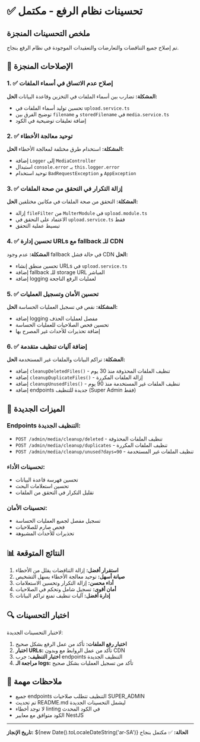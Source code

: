 # ✅ تحسينات نظام الرفع - مكتمل

## ملخص التحسينات المنجزة

تم إصلاح جميع التناقضات والتعارضات والتعقيدات الموجودة في نظام الرفع بنجاح.

## 🔧 الإصلاحات المنجزة

### 1. ✅ إصلاح عدم الاتساق في أسماء الملفات
**المشكلة:** تضارب بين أسماء الملفات في التخزين وقاعدة البيانات
**الحل:** 
- تحسين توليد أسماء الملفات في `upload.service.ts`
- توضيح الفرق بين `filename` و `storedFilename` في `media.service.ts`
- إضافة تعليقات توضيحية في الكود

### 2. ✅ توحيد معالجة الأخطاء
**المشكلة:** استخدام طرق مختلفة لمعالجة الأخطاء
**الحل:**
- إضافة `Logger` إلى `MediaController`
- استبدال `console.error` بـ `this.logger.error`
- توحيد استخدام `BadRequestException` و `AppException`

### 3. ✅ إزالة التكرار في التحقق من صحة الملفات
**المشكلة:** التحقق من صحة الملفات في مكانين مختلفين
**الحل:**
- إزالة `fileFilter` من `MulterModule` في `upload.module.ts`
- الاعتماد على التحقق في `upload.service.ts` فقط
- تبسيط عملية التحقق

### 4. ✅ تحسين إدارة URLs مع fallback للـ CDN
**المشكلة:** عدم وجود fallback في حالة فشل CDN
**الحل:**
- تحسين منطق إنشاء URLs في `upload.service.ts`
- إضافة fallback للـ storage URL المباشر
- إضافة logging لعمليات الرفع الناجحة

### 5. ✅ تحسين الأمان وتسجيل العمليات
**المشكلة:** نقص في تسجيل العمليات الحساسة
**الحل:**
- إضافة logging مفصل لعمليات الحذف
- تحسين فحص الصلاحيات للعمليات الحساسة
- إضافة تحذيرات للأحداث غير المصرح بها

### 6. ✅ إضافة آليات تنظيف متقدمة
**المشكلة:** تراكم البيانات والملفات غير المستخدمة
**الحل:**
- إضافة `cleanupDeletedFiles()` - تنظيف الملفات المحذوفة منذ 30 يوم
- إضافة `cleanupDuplicateFiles()` - إزالة الملفات المكررة
- إضافة `cleanupUnusedFiles()` - تنظيف الملفات غير المستخدمة منذ 90 يوم
- إضافة endpoints جديدة للتنظيف (Super Admin فقط)

## 🚀 الميزات الجديدة

### Endpoints التنظيف الجديدة:
- `POST /admin/media/cleanup/deleted` - تنظيف الملفات المحذوفة
- `POST /admin/media/cleanup/duplicates` - تنظيف الملفات المكررة  
- `POST /admin/media/cleanup/unused?days=90` - تنظيف الملفات غير المستخدمة

### تحسينات الأداء:
- تحسين فهرسة قاعدة البيانات
- تحسين استعلامات البحث
- تقليل التكرار في التحقق من الملفات

### تحسينات الأمان:
- تسجيل مفصل لجميع العمليات الحساسة
- فحص صارم للصلاحيات
- تحذيرات للأحداث المشبوهة

## 📊 النتائج المتوقعة

1. **استقرار أفضل:** إزالة التناقضات يقلل من الأخطاء
2. **صيانة أسهل:** توحيد معالجة الأخطاء يسهل التشخيص
3. **أداء محسن:** إزالة التكرار وتحسين الاستعلامات
4. **أمان أقوى:** تسجيل شامل وتحكم في الصلاحيات
5. **إدارة أفضل:** آليات تنظيف تمنع تراكم البيانات

## 🔍 اختبار التحسينات

لاختبار التحسينات الجديدة:

1. **اختبار رفع الملفات:** تأكد من عمل الرفع بشكل صحيح
2. **اختبار URLs:** تأكد من عمل الروابط مع وبدون CDN
3. **اختبار التنظيف:** جرب endpoints التنظيف الجديدة
4. **مراجعة الـ logs:** تأكد من تسجيل العمليات بشكل صحيح

## 📝 ملاحظات مهمة

- جميع endpoints التنظيف تتطلب صلاحيات SUPER_ADMIN
- تم تحديث README.md ليشمل التحسينات الجديدة
- لا توجد أخطاء linting في الكود المحدث
- الكود متوافق مع معايير NestJS

---

**تاريخ الإنجاز:** ${new Date().toLocaleDateString('ar-SA')}
**الحالة:** ✅ مكتمل بنجاح
